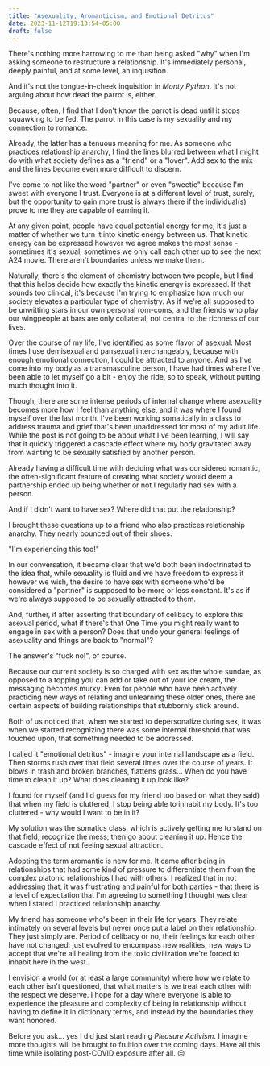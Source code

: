 ```yaml
---
title: "Asexuality, Aromanticism, and Emotional Detritus"
date: 2023-11-12T19:13:54-05:00
draft: false
---
```


There's nothing more harrowing to me than being asked "why" when I'm asking
someone to restructure a relationship. It's immediately personal, deeply
painful, and at some level, an inquisition.

And it's not the tongue-in-cheek inquisition in _Monty Python_. It's not arguing
about how dead the parrot is, either.

Because, often, I find that I don't know the parrot is dead until it stops
squawking to be fed. The parrot in this case is my sexuality and my connection
to romance.

Already, the latter has a tenuous meaning for me. As someone who practices
relationship anarchy, I find the lines blurred between what I might do with what
society defines as a "friend" or a "lover". Add sex to the mix and the lines
become even more difficult to discern. 

I've come to not like the word "partner" or even "sweetie" because I'm sweet
with everyone I trust. Everyone is at a different level of trust, surely, but
the opportunity to gain more trust is always there if the individual(s) prove to
me they are capable of earning it. 

At any given point, people have equal potential energy for me; it's just a
matter of whether we turn it into kinetic energy between us. That kinetic energy
can be expressed however we agree makes the most sense - sometimes it's sexual,
sometimes we only call each other up to see the next A24 movie. There aren't
boundaries unless we make them.

Naturally, there's the element of chemistry between two people, but I find that
this helps decide how exactly the kinetic energy is expressed. If that sounds
too clinical, it's because I'm trying to emphasize how much our society elevates
a particular type of chemistry. As if we're all supposed to be unwitting stars
in our own personal rom-coms, and the friends who play our wingpeople at bars
are only collateral, not central to the richness of our lives.

Over the course of my life, I've identified as some flavor of asexual. Most
times I use demisexual and pansexual interchangeably, because with enough
emotional connection, I could be attracted to anyone. And as I've come into my
body as a transmasculine person, I have had times where I've been able to let
myself go a bit - enjoy the ride, so to speak, without putting much thought into
it.

Though, there are some intense periods of internal change where asexuality
becomes more how I feel than anything else, and it was where I found myself over
the last month. I've been working somatically in a class to address trauma and
grief that's been unaddressed for most of my adult life. While the post is not
going to be about what I've been learning, I will say that it quickly triggered
a cascade effect where my body gravitated away from wanting to be sexually
satisfied by another person.

Already having a difficult time with deciding what was considered romantic, the
often-significant feature of creating what society would deem a partnership
ended up being whether or not I regularly had sex with a person.

And if I didn't want to have sex? Where did that put the relationship?

I brought these questions up to a friend who also practices relationship
anarchy. They nearly bounced out of their shoes.

"I'm experiencing this too!"

In our conversation, it became clear that we'd both been indoctrinated to the
idea that, while sexuality is fluid and we have freedom to express it however we
wish, the desire to have sex with someone who'd be considered a "partner" is
supposed to be more or less constant. It's as if we're always supposed to be
sexually attracted to them.

And, further, if after asserting that boundary of celibacy to explore this
asexual period, what if there's that One Time you might really want to engage in
sex with a person? Does that undo your general feelings of asexuality and things
are back to "normal"? 

The answer's "fuck no!", of course.

Because our current society is so charged with sex as the whole sundae, as
opposed to a topping you can add or take out of your ice cream, the messaging
becomes murky. Even for people who have been actively practicing new ways of
relating and unlearning these older ones, there are certain aspects of building
relationships that stubbornly stick around.

Both of us noticed that, when we started to depersonalize during sex, it was
when we started recognizing there was some internal threshold that was touched
upon, that something needed to be addressed. 

I called it "emotional detritus" - imagine your internal landscape as a field.
Then storms rush over that field several times over the course of years. It
blows in trash and broken branches, flattens grass... When do you have time to
clean it up? What does cleaning it up look like?

I found for myself (and I'd guess for my friend too based on what they said)
that when my field is cluttered, I stop being able to inhabit my body. It's too
cluttered - why would I want to be in it?

My solution was the somatics class, which is actively getting me to stand on
that field, recognize the mess, then go about cleaning it up. Hence the cascade
effect of not feeling sexual attraction.

Adopting the term aromantic is new for me. It came after being in relationships
that had some kind of pressure to differentiate them from the complex platonic
relationships I had with others. I realized that in not addressing that, it was
frustrating and painful for both parties - that there is a level of expectation
that I'm agreeing to something I thought was clear when I stated I practiced
relationship anarchy.

My friend has someone who's been in their life for years. They relate intimately
on several levels but never once put a label on their relationship. They just
simply are. Period of celibacy or no, their feelings for each other have not
changed: just evolved to encompass new realities, new ways to accept that we're
all healing from the toxic civilization we're forced to inhabit here in the
west.

I envision a world (or at least a large community) where how we relate to each
other isn't questioned, that what matters is we treat each other with the
respect we deserve. I hope for a day where everyone is able to experience the
pleasure and complexity of being in relationship without having to define it in
dictionary terms, and instead by the boundaries they want honored.

Before you ask... yes I did just start reading _Pleasure Activism_. I imagine
more thoughts will be brought to fruition over the coming days. Have all this
time while isolating post-COVID exposure after all. 😑️

